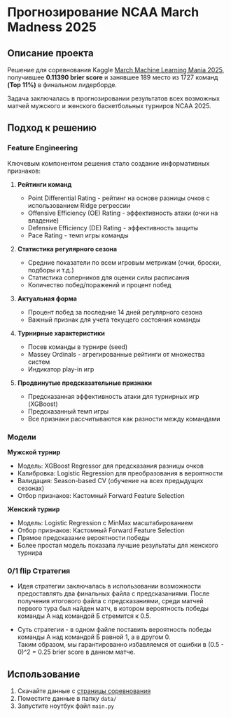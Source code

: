# Прогнозирование NCAA March Madness 2025

## Описание проекта
Решение для соревнования Kaggle [March Machine Learning Mania 2025](https://www.kaggle.com/competitions/march-machine-learning-mania-2025), 
получившее **0.11390 brier score** и занявшее 189 место из 1727 команд **(Top 11%)** в финальном лидерборде.  

Задача заключалась в прогнозировании результатов всех возможных матчей мужского и женского баскетбольных турниров NCAA 2025.

## Подход к решению

### Feature Engineering
Ключевым компонентом решения стало создание информативных признаков:

1. **Рейтинги команд**
   - Point Differential Rating - рейтинг на основе разницы очков с использованием Ridge регрессии
   - Offensive Efficiency (OE) Rating - эффективность атаки (очки на владение)
   - Defensive Efficiency (DE) Rating - эффективность защиты
   - Pace Rating - темп игры команды

2. **Статистика регулярного сезона**
   - Средние показатели по всем игровым метрикам (очки, броски, подборы и т.д.)
   - Статистика соперников для оценки силы расписания
   - Количество побед/поражений и процент побед

3. **Актуальная форма**
   - Процент побед за последние 14 дней регулярного сезона
   - Важный признак для учета текущего состояния команды

4. **Турнирные характеристики**
   - Посев команды в турнире (seed)
   - Massey Ordinals - агрегированные рейтинги от множества систем
   - Индикатор play-in игр

5. **Продвинутые предсказательные признаки**
   - Предсказанная эффективность атаки для турнирных игр (XGBoost)
   - Предсказанный темп игры
   - Все признаки рассчитываются как разности между командами

### Модели

**Мужской турнир**
- Модель: XGBoost Regressor для предсказания разницы очков
- Калибровка: Logistic Regression для преобразования в вероятности
- Валидация: Season-based CV (обучение на всех предыдущих сезонах)
- Отбор признаков: Кастомный Forward Feature Selection

**Женский турнир**
- Модель: Logistic Regression с MinMax масштабированием
- Отбор признаков: Кастомный Forward Feature Selection
- Прямое предсказание вероятности победы
- Более простая модель показала лучшие результаты для женского турнира

### 0/1 flip Стратегия
- Идея стратегии заключалась в использовании возможности предоставлять два финальных файла с предсказаниями.
После получения итогового файла с предсказаниями, среди матчей первого тура был найден матч,
в котором вероятность победы команды А над командой Б стремится к 0.5.  


- Суть стратегии - в одном файле поставить вероятность победы команды А над командой Б равной 1,
а в другом 0.  
Таким образом, мы гарантированно избавляемся от ошибки в (0.5 - 0)^2 = 0.25 brier score в данном матче.


## Использование
1. Скачайте данные с [страницы соревнования](https://www.kaggle.com/competitions/march-machine-learning-mania-2025/data)
2. Поместите данные в папку `data/`
3. Запустите ноутбук файл `main.py`
